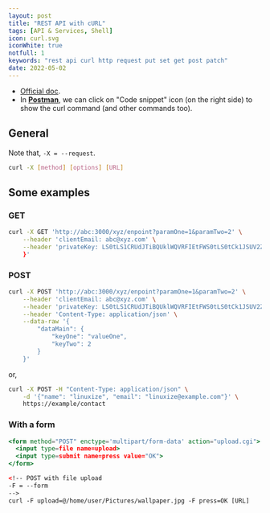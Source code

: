```yaml
---
layout: post
title: "REST API with cURL"
tags: [API & Services, Shell]
icon: curl.svg
iconWhite: true
notfull: 1
keywords: "rest api curl http request put set get post patch"
date: 2022-05-02
---
```


- [Official doc](https://curl.se/).
- In **[Postman](https://www.postman.com/)**, we can click on "Code snippet" icon (on the right side) to show the curl command (and other commands too).

## General

Note that, `-X = --request`.

```bash
curl -X [method] [options] [URL]
```

## Some examples

### GET

```bash
curl -X GET 'http://abc:3000/xyz/enpoint?paramOne=1&paramTwo=2' \
	--header 'clientEmail: abc@xyz.com' \
	--header 'privateKey: LS0tLS1CRUdJTiBQUklWQVRFIEtFWS0tLS0tCk1JSUV2Z0lCQU'
	}'
```

### POST

```bash
curl -X POST 'http://abc:3000/xyz/enpoint?paramOne=1&paramTwo=2' \
	--header 'clientEmail: abc@xyz.com' \
	--header 'privateKey: LS0tLS1CRUdJTiBQUklWQVRFIEtFWS0tLS0tCk1JSUV2Z0lCQU' \
	--header 'Content-Type: application/json' \
	--data-raw '{
		"dataMain": {
			"keyOne": "valueOne",
			"keyTwo": 2
		}
	}'
```

or,

```bash
curl -X POST -H "Content-Type: application/json" \
    -d '{"name": "linuxize", "email": "linuxize@example.com"}' \
    https://example/contact
```

### With a form

```jsx
<form method="POST" enctype='multipart/form-data' action="upload.cgi">
  <input type=file name=upload>
  <input type=submit name=press value="OK">
</form>

<!-- POST with file upload
-F = --form
-->
curl -F upload=@/home/user/Pictures/wallpaper.jpg -F press=OK [URL]
```

